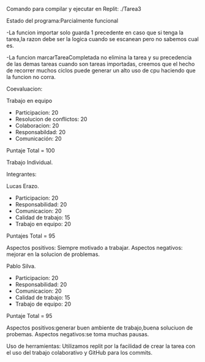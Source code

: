 Comando para compilar y ejecutar en Replit: ./Tarea3

Estado del programa:Parcialmente funcional

-La funcion importar solo guarda 1 precedente en caso que si tenga la tarea,la razon debe ser la logica cuando se escanean pero no sabemos cual es.

-La funcion marcarTareaCompletada no elimina la tarea y su precedencia de las demas tareas cuando son tareas importadas, creemos que el hecho de recorrer muchos ciclos puede generar un alto uso de cpu haciendo que la funcion no corra.

Coevaluacion:

Trabajo en equipo 
- Participacion: 20
- Resolucion de conflictos: 20 
- Colaboracion: 20
- Responsabildad: 20 
- Comunicación: 20
  
Puntaje Total = 100

Trabajo Individual.

Integrantes:

Lucas Erazo.
- Participacion: 20
- Responsabilidad: 20
- Comunicacion: 20
- Calidad de trabajo: 15
- Trabajo en equipo: 20

Puntajes Total = 95

Aspectos positivos: Siempre motivado a trabajar.
Aspectos negativos: mejorar en la solucion de problemas. 

Pablo Silva.
- Participacion: 20
- Responsabilidad: 20
- Comunicacion: 20
- Calidad de trabajo: 15
- Trabajo de equipo: 20

Puntaje Total = 95

Aspectos positivos:generar buen ambiente de trabajo,buena soluciuon de probemas.
Aspectos negativos:se toma muchas pausas.

Uso de herramientas: Utilizamos replit por la facilidad de crear la tarea con el uso del trabajo colaborativo y GitHub para los commits.
